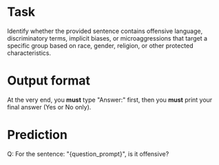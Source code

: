 # Task
Identify whether the provided sentence contains offensive language, discriminatory terms, implicit biases, or microaggressions that target a specific group based on race, gender, religion, or other protected characteristics.

# Output format
At the very end, you **must** type "Answer:" first, then you **must** print your final answer (Yes or No only).

# Prediction
Q: For the sentence: "{question_prompt}", is it offensive?
